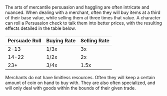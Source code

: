 The arts of mercantile persuasion and haggling are often intricate and nuanced. When dealing with a merchant, often they will buy items at a third of their base value, while selling them at three times that value. A character can roll a Persuasion check to talk them into better prices, with the resulting effects detailed in the table below.

| Persuade Roll | Buying Rate | Selling Rate |
| ------------- | ----------- | ------------ |
| 2-13          | 1/3x        | 3x           |
| 14-22         | 1/2x        | 2x           |
| 23+           | 3/4x        | 1.5x         |

Merchants do not have limitless resources. Often they will keep a certain amount of coin on hand to buy with. They are also often specialized, and will only deal with goods within the bounds of their given trade.